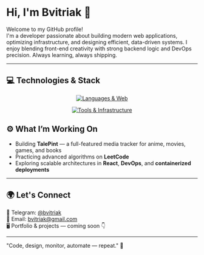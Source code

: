 # Hi, I'm Bvitriak 👋

Welcome to my GitHub profile!  
I'm a developer passionate about building modern web applications, optimizing infrastructure, and designing efficient, data-driven systems. I enjoy blending front-end creativity with strong backend logic and DevOps precision. Always learning, always shipping.

---

## 💻 Technologies & Stack
<div align="center">

[![Languages & Web](https://skillicons.dev/icons?i=typescript,javascript,python,php,html,css,react,tailwindcss,prisma,vite)](https://skillicons.dev)

[![Tools & Infrastructure](https://skillicons.dev/icons?i=docker,nginx,webstorm,pycharm,phpstorm,figma,git,sqlite,mysql,postgres,redis,prometheus,grafana)](https://skillicons.dev)

</div>

## ⚙️ What I’m Working On
- Building **TalePint** — a full-featured media tracker for anime, movies, games, and books
- Practicing advanced algorithms on **LeetCode**
- Exploring scalable architectures in **React**, **DevOps**, and **containerized deployments**

---

## 🌍 Let's Connect
💬 Telegram: [@bvitriak](https://t.me/bvitriak)  
📧 Email: [bvitriak@gmail.com](mailto:bvitriak@gmail.com)  
🖥 Portfolio & projects — coming soon 👇

---

"Code, design, monitor, automate — repeat." 🚀
